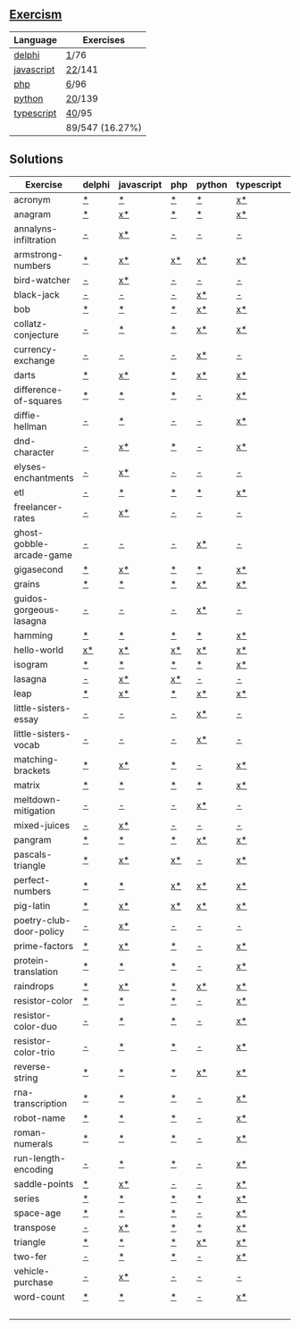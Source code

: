 ## [Exercism](https://exercism.org/tracks)

| Language | Exercises |
|  --- | --- |
| [delphi](https://exercism.org/tracks/delphi) | [1](./exercism/delphi)/76 |
| [javascript](https://exercism.org/tracks/javascript) | [22](./exercism/javascript)/141 |
| [php](https://exercism.org/tracks/php) | [6](./exercism/php)/96 |
| [python](https://exercism.org/tracks/python) | [20](./exercism/python)/139 |
| [typescript](https://exercism.org/tracks/typescript) | [40](./exercism/typescript)/95 |
| |89/547 (16.27%)

## Solutions

| Exercise | delphi | javascript | php | python | typescript | COUNT |
| --- | --- | --- | --- | --- | --- | --- |
| acronym | [*](https://exercism.org/tracks/delphi/exercises/acronym) | [*](https://exercism.org/tracks/javascript/exercises/acronym) | [*](https://exercism.org/tracks/php/exercises/acronym) | [*](https://exercism.org/tracks/python/exercises/acronym) | [x](./exercism/typescript/acronym)[*](https://exercism.org/tracks/typescript/exercises/acronym) | 1 |
| anagram | [*](https://exercism.org/tracks/delphi/exercises/anagram) | [x](./exercism/javascript/anagram)[*](https://exercism.org/tracks/javascript/exercises/anagram) | [*](https://exercism.org/tracks/php/exercises/anagram) | [*](https://exercism.org/tracks/python/exercises/anagram) | [x](./exercism/typescript/anagram)[*](https://exercism.org/tracks/typescript/exercises/anagram) | 2 |
| annalyns-infiltration | [-](https://exercism.org/tracks/delphi/exercises/annalyns-infiltration) | [x](./exercism/javascript/annalyns-infiltration)[*](https://exercism.org/tracks/javascript/exercises/annalyns-infiltration) | [-](https://exercism.org/tracks/php/exercises/annalyns-infiltration) | [-](https://exercism.org/tracks/python/exercises/annalyns-infiltration) | [-](https://exercism.org/tracks/typescript/exercises/annalyns-infiltration) | 1 |
| armstrong-numbers | [*](https://exercism.org/tracks/delphi/exercises/armstrong-numbers) | [x](./exercism/javascript/armstrong-numbers)[*](https://exercism.org/tracks/javascript/exercises/armstrong-numbers) | [x](./exercism/php/armstrong-numbers)[*](https://exercism.org/tracks/php/exercises/armstrong-numbers) | [x](./exercism/python/armstrong-numbers)[*](https://exercism.org/tracks/python/exercises/armstrong-numbers) | [x](./exercism/typescript/armstrong-numbers)[*](https://exercism.org/tracks/typescript/exercises/armstrong-numbers) | 4 |
| bird-watcher | [-](https://exercism.org/tracks/delphi/exercises/bird-watcher) | [x](./exercism/javascript/bird-watcher)[*](https://exercism.org/tracks/javascript/exercises/bird-watcher) | [-](https://exercism.org/tracks/php/exercises/bird-watcher) | [-](https://exercism.org/tracks/python/exercises/bird-watcher) | [-](https://exercism.org/tracks/typescript/exercises/bird-watcher) | 1 |
| black-jack | [-](https://exercism.org/tracks/delphi/exercises/black-jack) | [-](https://exercism.org/tracks/javascript/exercises/black-jack) | [-](https://exercism.org/tracks/php/exercises/black-jack) | [x](./exercism/python/black-jack)[*](https://exercism.org/tracks/python/exercises/black-jack) | [-](https://exercism.org/tracks/typescript/exercises/black-jack) | 1 |
| bob | [*](https://exercism.org/tracks/delphi/exercises/bob) | [*](https://exercism.org/tracks/javascript/exercises/bob) | [*](https://exercism.org/tracks/php/exercises/bob) | [x](./exercism/python/bob)[*](https://exercism.org/tracks/python/exercises/bob) | [x](./exercism/typescript/bob)[*](https://exercism.org/tracks/typescript/exercises/bob) | 2 |
| collatz-conjecture | [-](https://exercism.org/tracks/delphi/exercises/collatz-conjecture) | [*](https://exercism.org/tracks/javascript/exercises/collatz-conjecture) | [*](https://exercism.org/tracks/php/exercises/collatz-conjecture) | [x](./exercism/python/collatz-conjecture)[*](https://exercism.org/tracks/python/exercises/collatz-conjecture) | [x](./exercism/typescript/collatz-conjecture)[*](https://exercism.org/tracks/typescript/exercises/collatz-conjecture) | 2 |
| currency-exchange | [-](https://exercism.org/tracks/delphi/exercises/currency-exchange) | [-](https://exercism.org/tracks/javascript/exercises/currency-exchange) | [-](https://exercism.org/tracks/php/exercises/currency-exchange) | [x](./exercism/python/currency-exchange)[*](https://exercism.org/tracks/python/exercises/currency-exchange) | [-](https://exercism.org/tracks/typescript/exercises/currency-exchange) | 1 |
| darts | [*](https://exercism.org/tracks/delphi/exercises/darts) | [x](./exercism/javascript/darts)[*](https://exercism.org/tracks/javascript/exercises/darts) | [*](https://exercism.org/tracks/php/exercises/darts) | [x](./exercism/python/darts)[*](https://exercism.org/tracks/python/exercises/darts) | [x](./exercism/typescript/darts)[*](https://exercism.org/tracks/typescript/exercises/darts) | 3 |
| difference-of-squares | [*](https://exercism.org/tracks/delphi/exercises/difference-of-squares) | [*](https://exercism.org/tracks/javascript/exercises/difference-of-squares) | [*](https://exercism.org/tracks/php/exercises/difference-of-squares) | [-](https://exercism.org/tracks/python/exercises/difference-of-squares) | [x](./exercism/typescript/difference-of-squares)[*](https://exercism.org/tracks/typescript/exercises/difference-of-squares) | 1 |
| diffie-hellman | [-](https://exercism.org/tracks/delphi/exercises/diffie-hellman) | [*](https://exercism.org/tracks/javascript/exercises/diffie-hellman) | [-](https://exercism.org/tracks/php/exercises/diffie-hellman) | [-](https://exercism.org/tracks/python/exercises/diffie-hellman) | [x](./exercism/typescript/diffie-hellman)[*](https://exercism.org/tracks/typescript/exercises/diffie-hellman) | 1 |
| dnd-character | [-](https://exercism.org/tracks/delphi/exercises/dnd-character) | [x](./exercism/javascript/dnd-character)[*](https://exercism.org/tracks/javascript/exercises/dnd-character) | [*](https://exercism.org/tracks/php/exercises/dnd-character) | [-](https://exercism.org/tracks/python/exercises/dnd-character) | [x](./exercism/typescript/dnd-character)[*](https://exercism.org/tracks/typescript/exercises/dnd-character) | 2 |
| elyses-enchantments | [-](https://exercism.org/tracks/delphi/exercises/elyses-enchantments) | [x](./exercism/javascript/elyses-enchantments)[*](https://exercism.org/tracks/javascript/exercises/elyses-enchantments) | [-](https://exercism.org/tracks/php/exercises/elyses-enchantments) | [-](https://exercism.org/tracks/python/exercises/elyses-enchantments) | [-](https://exercism.org/tracks/typescript/exercises/elyses-enchantments) | 1 |
| etl | [-](https://exercism.org/tracks/delphi/exercises/etl) | [*](https://exercism.org/tracks/javascript/exercises/etl) | [*](https://exercism.org/tracks/php/exercises/etl) | [*](https://exercism.org/tracks/python/exercises/etl) | [x](./exercism/typescript/etl)[*](https://exercism.org/tracks/typescript/exercises/etl) | 1 |
| freelancer-rates | [-](https://exercism.org/tracks/delphi/exercises/freelancer-rates) | [x](./exercism/javascript/freelancer-rates)[*](https://exercism.org/tracks/javascript/exercises/freelancer-rates) | [-](https://exercism.org/tracks/php/exercises/freelancer-rates) | [-](https://exercism.org/tracks/python/exercises/freelancer-rates) | [-](https://exercism.org/tracks/typescript/exercises/freelancer-rates) | 1 |
| ghost-gobble-arcade-game | [-](https://exercism.org/tracks/delphi/exercises/ghost-gobble-arcade-game) | [-](https://exercism.org/tracks/javascript/exercises/ghost-gobble-arcade-game) | [-](https://exercism.org/tracks/php/exercises/ghost-gobble-arcade-game) | [x](./exercism/python/ghost-gobble-arcade-game)[*](https://exercism.org/tracks/python/exercises/ghost-gobble-arcade-game) | [-](https://exercism.org/tracks/typescript/exercises/ghost-gobble-arcade-game) | 1 |
| gigasecond | [*](https://exercism.org/tracks/delphi/exercises/gigasecond) | [x](./exercism/javascript/gigasecond)[*](https://exercism.org/tracks/javascript/exercises/gigasecond) | [*](https://exercism.org/tracks/php/exercises/gigasecond) | [*](https://exercism.org/tracks/python/exercises/gigasecond) | [x](./exercism/typescript/gigasecond)[*](https://exercism.org/tracks/typescript/exercises/gigasecond) | 2 |
| grains | [*](https://exercism.org/tracks/delphi/exercises/grains) | [*](https://exercism.org/tracks/javascript/exercises/grains) | [*](https://exercism.org/tracks/php/exercises/grains) | [x](./exercism/python/grains)[*](https://exercism.org/tracks/python/exercises/grains) | [x](./exercism/typescript/grains)[*](https://exercism.org/tracks/typescript/exercises/grains) | 2 |
| guidos-gorgeous-lasagna | [-](https://exercism.org/tracks/delphi/exercises/guidos-gorgeous-lasagna) | [-](https://exercism.org/tracks/javascript/exercises/guidos-gorgeous-lasagna) | [-](https://exercism.org/tracks/php/exercises/guidos-gorgeous-lasagna) | [x](./exercism/python/guidos-gorgeous-lasagna)[*](https://exercism.org/tracks/python/exercises/guidos-gorgeous-lasagna) | [-](https://exercism.org/tracks/typescript/exercises/guidos-gorgeous-lasagna) | 1 |
| hamming | [*](https://exercism.org/tracks/delphi/exercises/hamming) | [*](https://exercism.org/tracks/javascript/exercises/hamming) | [*](https://exercism.org/tracks/php/exercises/hamming) | [*](https://exercism.org/tracks/python/exercises/hamming) | [x](./exercism/typescript/hamming)[*](https://exercism.org/tracks/typescript/exercises/hamming) | 1 |
| hello-world | [x](./exercism/delphi/hello-world)[*](https://exercism.org/tracks/delphi/exercises/hello-world) | [x](./exercism/javascript/hello-world)[*](https://exercism.org/tracks/javascript/exercises/hello-world) | [x](./exercism/php/hello-world)[*](https://exercism.org/tracks/php/exercises/hello-world) | [x](./exercism/python/hello-world)[*](https://exercism.org/tracks/python/exercises/hello-world) | [x](./exercism/typescript/hello-world)[*](https://exercism.org/tracks/typescript/exercises/hello-world) | 5 |
| isogram | [*](https://exercism.org/tracks/delphi/exercises/isogram) | [*](https://exercism.org/tracks/javascript/exercises/isogram) | [*](https://exercism.org/tracks/php/exercises/isogram) | [*](https://exercism.org/tracks/python/exercises/isogram) | [x](./exercism/typescript/isogram)[*](https://exercism.org/tracks/typescript/exercises/isogram) | 1 |
| lasagna | [-](https://exercism.org/tracks/delphi/exercises/lasagna) | [x](./exercism/javascript/lasagna)[*](https://exercism.org/tracks/javascript/exercises/lasagna) | [x](./exercism/php/lasagna)[*](https://exercism.org/tracks/php/exercises/lasagna) | [-](https://exercism.org/tracks/python/exercises/lasagna) | [-](https://exercism.org/tracks/typescript/exercises/lasagna) | 2 |
| leap | [*](https://exercism.org/tracks/delphi/exercises/leap) | [x](./exercism/javascript/leap)[*](https://exercism.org/tracks/javascript/exercises/leap) | [*](https://exercism.org/tracks/php/exercises/leap) | [x](./exercism/python/leap)[*](https://exercism.org/tracks/python/exercises/leap) | [x](./exercism/typescript/leap)[*](https://exercism.org/tracks/typescript/exercises/leap) | 3 |
| little-sisters-essay | [-](https://exercism.org/tracks/delphi/exercises/little-sisters-essay) | [-](https://exercism.org/tracks/javascript/exercises/little-sisters-essay) | [-](https://exercism.org/tracks/php/exercises/little-sisters-essay) | [x](./exercism/python/little-sisters-essay)[*](https://exercism.org/tracks/python/exercises/little-sisters-essay) | [-](https://exercism.org/tracks/typescript/exercises/little-sisters-essay) | 1 |
| little-sisters-vocab | [-](https://exercism.org/tracks/delphi/exercises/little-sisters-vocab) | [-](https://exercism.org/tracks/javascript/exercises/little-sisters-vocab) | [-](https://exercism.org/tracks/php/exercises/little-sisters-vocab) | [x](./exercism/python/little-sisters-vocab)[*](https://exercism.org/tracks/python/exercises/little-sisters-vocab) | [-](https://exercism.org/tracks/typescript/exercises/little-sisters-vocab) | 1 |
| matching-brackets | [*](https://exercism.org/tracks/delphi/exercises/matching-brackets) | [x](./exercism/javascript/matching-brackets)[*](https://exercism.org/tracks/javascript/exercises/matching-brackets) | [*](https://exercism.org/tracks/php/exercises/matching-brackets) | [-](https://exercism.org/tracks/python/exercises/matching-brackets) | [x](./exercism/typescript/matching-brackets)[*](https://exercism.org/tracks/typescript/exercises/matching-brackets) | 2 |
| matrix | [*](https://exercism.org/tracks/delphi/exercises/matrix) | [*](https://exercism.org/tracks/javascript/exercises/matrix) | [*](https://exercism.org/tracks/php/exercises/matrix) | [*](https://exercism.org/tracks/python/exercises/matrix) | [x](./exercism/typescript/matrix)[*](https://exercism.org/tracks/typescript/exercises/matrix) | 1 |
| meltdown-mitigation | [-](https://exercism.org/tracks/delphi/exercises/meltdown-mitigation) | [-](https://exercism.org/tracks/javascript/exercises/meltdown-mitigation) | [-](https://exercism.org/tracks/php/exercises/meltdown-mitigation) | [x](./exercism/python/meltdown-mitigation)[*](https://exercism.org/tracks/python/exercises/meltdown-mitigation) | [-](https://exercism.org/tracks/typescript/exercises/meltdown-mitigation) | 1 |
| mixed-juices | [-](https://exercism.org/tracks/delphi/exercises/mixed-juices) | [x](./exercism/javascript/mixed-juices)[*](https://exercism.org/tracks/javascript/exercises/mixed-juices) | [-](https://exercism.org/tracks/php/exercises/mixed-juices) | [-](https://exercism.org/tracks/python/exercises/mixed-juices) | [-](https://exercism.org/tracks/typescript/exercises/mixed-juices) | 1 |
| pangram | [*](https://exercism.org/tracks/delphi/exercises/pangram) | [*](https://exercism.org/tracks/javascript/exercises/pangram) | [*](https://exercism.org/tracks/php/exercises/pangram) | [x](./exercism/python/pangram)[*](https://exercism.org/tracks/python/exercises/pangram) | [x](./exercism/typescript/pangram)[*](https://exercism.org/tracks/typescript/exercises/pangram) | 2 |
| pascals-triangle | [*](https://exercism.org/tracks/delphi/exercises/pascals-triangle) | [x](./exercism/javascript/pascals-triangle)[*](https://exercism.org/tracks/javascript/exercises/pascals-triangle) | [x](./exercism/php/pascals-triangle)[*](https://exercism.org/tracks/php/exercises/pascals-triangle) | [-](https://exercism.org/tracks/python/exercises/pascals-triangle) | [x](./exercism/typescript/pascals-triangle)[*](https://exercism.org/tracks/typescript/exercises/pascals-triangle) | 3 |
| perfect-numbers | [*](https://exercism.org/tracks/delphi/exercises/perfect-numbers) | [*](https://exercism.org/tracks/javascript/exercises/perfect-numbers) | [x](./exercism/php/perfect-numbers)[*](https://exercism.org/tracks/php/exercises/perfect-numbers) | [x](./exercism/python/perfect-numbers)[*](https://exercism.org/tracks/python/exercises/perfect-numbers) | [x](./exercism/typescript/perfect-numbers)[*](https://exercism.org/tracks/typescript/exercises/perfect-numbers) | 3 |
| pig-latin | [*](https://exercism.org/tracks/delphi/exercises/pig-latin) | [x](./exercism/javascript/pig-latin)[*](https://exercism.org/tracks/javascript/exercises/pig-latin) | [x](./exercism/php/pig-latin)[*](https://exercism.org/tracks/php/exercises/pig-latin) | [x](./exercism/python/pig-latin)[*](https://exercism.org/tracks/python/exercises/pig-latin) | [x](./exercism/typescript/pig-latin)[*](https://exercism.org/tracks/typescript/exercises/pig-latin) | 4 |
| poetry-club-door-policy | [-](https://exercism.org/tracks/delphi/exercises/poetry-club-door-policy) | [x](./exercism/javascript/poetry-club-door-policy)[*](https://exercism.org/tracks/javascript/exercises/poetry-club-door-policy) | [-](https://exercism.org/tracks/php/exercises/poetry-club-door-policy) | [-](https://exercism.org/tracks/python/exercises/poetry-club-door-policy) | [-](https://exercism.org/tracks/typescript/exercises/poetry-club-door-policy) | 1 |
| prime-factors | [*](https://exercism.org/tracks/delphi/exercises/prime-factors) | [x](./exercism/javascript/prime-factors)[*](https://exercism.org/tracks/javascript/exercises/prime-factors) | [*](https://exercism.org/tracks/php/exercises/prime-factors) | [-](https://exercism.org/tracks/python/exercises/prime-factors) | [x](./exercism/typescript/prime-factors)[*](https://exercism.org/tracks/typescript/exercises/prime-factors) | 2 |
| protein-translation | [*](https://exercism.org/tracks/delphi/exercises/protein-translation) | [*](https://exercism.org/tracks/javascript/exercises/protein-translation) | [*](https://exercism.org/tracks/php/exercises/protein-translation) | [-](https://exercism.org/tracks/python/exercises/protein-translation) | [x](./exercism/typescript/protein-translation)[*](https://exercism.org/tracks/typescript/exercises/protein-translation) | 1 |
| raindrops | [*](https://exercism.org/tracks/delphi/exercises/raindrops) | [x](./exercism/javascript/raindrops)[*](https://exercism.org/tracks/javascript/exercises/raindrops) | [*](https://exercism.org/tracks/php/exercises/raindrops) | [x](./exercism/python/raindrops)[*](https://exercism.org/tracks/python/exercises/raindrops) | [x](./exercism/typescript/raindrops)[*](https://exercism.org/tracks/typescript/exercises/raindrops) | 3 |
| resistor-color | [*](https://exercism.org/tracks/delphi/exercises/resistor-color) | [*](https://exercism.org/tracks/javascript/exercises/resistor-color) | [*](https://exercism.org/tracks/php/exercises/resistor-color) | [-](https://exercism.org/tracks/python/exercises/resistor-color) | [x](./exercism/typescript/resistor-color)[*](https://exercism.org/tracks/typescript/exercises/resistor-color) | 1 |
| resistor-color-duo | [-](https://exercism.org/tracks/delphi/exercises/resistor-color-duo) | [*](https://exercism.org/tracks/javascript/exercises/resistor-color-duo) | [*](https://exercism.org/tracks/php/exercises/resistor-color-duo) | [-](https://exercism.org/tracks/python/exercises/resistor-color-duo) | [x](./exercism/typescript/resistor-color-duo)[*](https://exercism.org/tracks/typescript/exercises/resistor-color-duo) | 1 |
| resistor-color-trio | [-](https://exercism.org/tracks/delphi/exercises/resistor-color-trio) | [*](https://exercism.org/tracks/javascript/exercises/resistor-color-trio) | [*](https://exercism.org/tracks/php/exercises/resistor-color-trio) | [-](https://exercism.org/tracks/python/exercises/resistor-color-trio) | [x](./exercism/typescript/resistor-color-trio)[*](https://exercism.org/tracks/typescript/exercises/resistor-color-trio) | 1 |
| reverse-string | [*](https://exercism.org/tracks/delphi/exercises/reverse-string) | [*](https://exercism.org/tracks/javascript/exercises/reverse-string) | [*](https://exercism.org/tracks/php/exercises/reverse-string) | [x](./exercism/python/reverse-string)[*](https://exercism.org/tracks/python/exercises/reverse-string) | [x](./exercism/typescript/reverse-string)[*](https://exercism.org/tracks/typescript/exercises/reverse-string) | 2 |
| rna-transcription | [*](https://exercism.org/tracks/delphi/exercises/rna-transcription) | [*](https://exercism.org/tracks/javascript/exercises/rna-transcription) | [*](https://exercism.org/tracks/php/exercises/rna-transcription) | [-](https://exercism.org/tracks/python/exercises/rna-transcription) | [x](./exercism/typescript/rna-transcription)[*](https://exercism.org/tracks/typescript/exercises/rna-transcription) | 1 |
| robot-name | [*](https://exercism.org/tracks/delphi/exercises/robot-name) | [*](https://exercism.org/tracks/javascript/exercises/robot-name) | [*](https://exercism.org/tracks/php/exercises/robot-name) | [-](https://exercism.org/tracks/python/exercises/robot-name) | [x](./exercism/typescript/robot-name)[*](https://exercism.org/tracks/typescript/exercises/robot-name) | 1 |
| roman-numerals | [*](https://exercism.org/tracks/delphi/exercises/roman-numerals) | [*](https://exercism.org/tracks/javascript/exercises/roman-numerals) | [*](https://exercism.org/tracks/php/exercises/roman-numerals) | [-](https://exercism.org/tracks/python/exercises/roman-numerals) | [x](./exercism/typescript/roman-numerals)[*](https://exercism.org/tracks/typescript/exercises/roman-numerals) | 1 |
| run-length-encoding | [-](https://exercism.org/tracks/delphi/exercises/run-length-encoding) | [*](https://exercism.org/tracks/javascript/exercises/run-length-encoding) | [*](https://exercism.org/tracks/php/exercises/run-length-encoding) | [-](https://exercism.org/tracks/python/exercises/run-length-encoding) | [x](./exercism/typescript/run-length-encoding)[*](https://exercism.org/tracks/typescript/exercises/run-length-encoding) | 1 |
| saddle-points | [*](https://exercism.org/tracks/delphi/exercises/saddle-points) | [x](./exercism/javascript/saddle-points)[*](https://exercism.org/tracks/javascript/exercises/saddle-points) | [-](https://exercism.org/tracks/php/exercises/saddle-points) | [-](https://exercism.org/tracks/python/exercises/saddle-points) | [x](./exercism/typescript/saddle-points)[*](https://exercism.org/tracks/typescript/exercises/saddle-points) | 2 |
| series | [*](https://exercism.org/tracks/delphi/exercises/series) | [*](https://exercism.org/tracks/javascript/exercises/series) | [*](https://exercism.org/tracks/php/exercises/series) | [*](https://exercism.org/tracks/python/exercises/series) | [x](./exercism/typescript/series)[*](https://exercism.org/tracks/typescript/exercises/series) | 1 |
| space-age | [*](https://exercism.org/tracks/delphi/exercises/space-age) | [*](https://exercism.org/tracks/javascript/exercises/space-age) | [*](https://exercism.org/tracks/php/exercises/space-age) | [-](https://exercism.org/tracks/python/exercises/space-age) | [x](./exercism/typescript/space-age)[*](https://exercism.org/tracks/typescript/exercises/space-age) | 1 |
| transpose | [-](https://exercism.org/tracks/delphi/exercises/transpose) | [x](./exercism/javascript/transpose)[*](https://exercism.org/tracks/javascript/exercises/transpose) | [*](https://exercism.org/tracks/php/exercises/transpose) | [*](https://exercism.org/tracks/python/exercises/transpose) | [x](./exercism/typescript/transpose)[*](https://exercism.org/tracks/typescript/exercises/transpose) | 2 |
| triangle | [*](https://exercism.org/tracks/delphi/exercises/triangle) | [*](https://exercism.org/tracks/javascript/exercises/triangle) | [*](https://exercism.org/tracks/php/exercises/triangle) | [x](./exercism/python/triangle)[*](https://exercism.org/tracks/python/exercises/triangle) | [x](./exercism/typescript/triangle)[*](https://exercism.org/tracks/typescript/exercises/triangle) | 2 |
| two-fer | [-](https://exercism.org/tracks/delphi/exercises/two-fer) | [*](https://exercism.org/tracks/javascript/exercises/two-fer) | [*](https://exercism.org/tracks/php/exercises/two-fer) | [-](https://exercism.org/tracks/python/exercises/two-fer) | [x](./exercism/typescript/two-fer)[*](https://exercism.org/tracks/typescript/exercises/two-fer) | 1 |
| vehicle-purchase | [-](https://exercism.org/tracks/delphi/exercises/vehicle-purchase) | [x](./exercism/javascript/vehicle-purchase)[*](https://exercism.org/tracks/javascript/exercises/vehicle-purchase) | [-](https://exercism.org/tracks/php/exercises/vehicle-purchase) | [-](https://exercism.org/tracks/python/exercises/vehicle-purchase) | [-](https://exercism.org/tracks/typescript/exercises/vehicle-purchase) | 1 |
| word-count | [*](https://exercism.org/tracks/delphi/exercises/word-count) | [*](https://exercism.org/tracks/javascript/exercises/word-count) | [*](https://exercism.org/tracks/php/exercises/word-count) | [-](https://exercism.org/tracks/python/exercises/word-count) | [x](./exercism/typescript/word-count)[*](https://exercism.org/tracks/typescript/exercises/word-count) | 1 |
|  |  |  |  |  |  |  89 |
